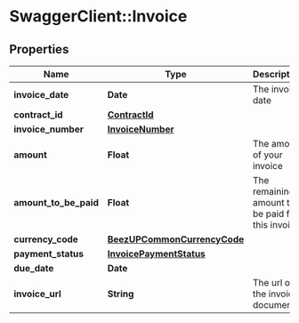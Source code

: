 # SwaggerClient::Invoice

## Properties
Name | Type | Description | Notes
------------ | ------------- | ------------- | -------------
**invoice_date** | **Date** | The invoice date | 
**contract_id** | [**ContractId**](ContractId.md) |  | 
**invoice_number** | [**InvoiceNumber**](InvoiceNumber.md) |  | 
**amount** | **Float** | The amount of your invoice | 
**amount_to_be_paid** | **Float** | The remaining amount to be paid for this invoice | 
**currency_code** | [**BeezUPCommonCurrencyCode**](BeezUPCommonCurrencyCode.md) |  | 
**payment_status** | [**InvoicePaymentStatus**](InvoicePaymentStatus.md) |  | 
**due_date** | **Date** |  | 
**invoice_url** | **String** | The url of the invoice document | [optional] 



